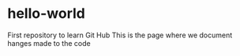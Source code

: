 # hello-world
First repository to learn Git Hub
This is the page where we document hanges made to the code
